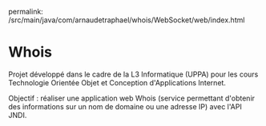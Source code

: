 
permalink: /src/main/java/com/arnaudetraphael/whois/WebSocket/web/index.html

# Whois

Projet développé dans le cadre de la L3 Informatique (UPPA) pour les cours Technologie Orientée Objet et Conception d'Applications Internet.

Objectif : réaliser une application web Whois (service permettant d'obtenir des informations sur un nom de domaine ou une adresse IP) avec l'API JNDI.

